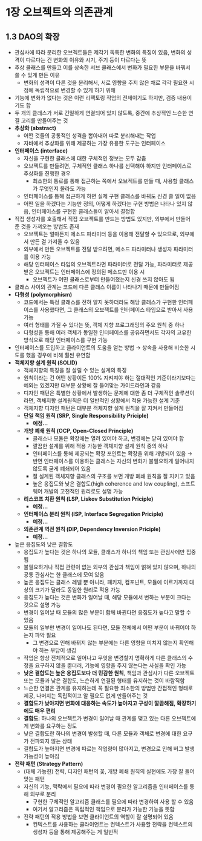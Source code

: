 # 1장 오브젝트와 의존관계

## 1.3 DAO의 확장
- 관심사에 따라 분리한 오브젝트들은 제각기 독특한 변화의 특징이 있음, 변화의 성격이 다르다는 건 변화의 이유와 시기, 주기 등이 다르다는 뜻
- 추상 클래스를 만들고 이를 상속한 서브 클래스에서 변화가 필요한 부분을 바꿔서 쓸 수 있게 만든 이유
    - 변화의 성격이 다른 것을 분리해서, 서로 영향을 주지 않은 채로 각각 필요한 시점에 독립적으로 변경할 수 있게 하기 위해
- 기능에 변화가 없다는 것은 이런 리팩토링 작업의 전제이기도 하지만, 검증 내용이기도 함
- 두 개의 클래스가 서로 긴밀하게 연결되어 있지 않도록, 중간에 추상적인 느슨한 연결 고리를 만들어주는 것
- **추상화 (abstract)**
    - 어떤 것들의 공통적인 성격을 뽑아내어 따로 분리해내는 작업
    - 자바에서 추상화를 위해 제공하는 가장 유용한 도구는 인터페이스
- **인터페이스 (interface)**
    - 자신을 구현한 클래스에 대한 구체적인 정보는 모두 감춤
    - 오브젝트를 만들려면, 구체적인 클래스 하나를 선택해야 하지만 인터페이스로 추상화를 진행한 경우
        - 최소한의 통로를 통해 접근하는 쪽에서 오브젝트를 만들 때, 사용할 클래스가 무엇인지 몰라도 가능
    - 인터페이스를 통해 접근하게 하면 실제 구현 클래스를 바꿔도 신경 쓸 일이 없음
    - 어떤 일을 하겠다는 기능만 정의, 어떻게 하겠다는 구현 방법은 나타나 있지 않음, 인터페이스를 구현한 클래스들이 알아서 결정함
- 직접 생성자를 호출해서 직접 오브젝트를 만드는 방법도 있지만, 외부에서 만들어 준 것을 가져오는 방법도 존재
    - 오브젝트는 얼마든지 메소드 파라미터 등을 이용해 전달할 수 있으므로, 외부에서 만든 걸 가져올 수 있음
    - 외부에서 만든 오브젝트를 전달 받으려면, 메소드 파라미터나 생성자 파라미터를 이용 가능
    - 해당 인터페이스 타입의 오브젝트라면 파라미터로 전달 가능, 파라미터로 제공 받은 오브젝트는 인터페이스에 정의된 메소드만 이용 시
        - 오브젝트가 어떤 클래스로부터 만들어졌는지 신경 쓰지 않아도 됨
- 클래스 사이의 관계는 코드에 다른 클래스 이름이 나타나기 때문에 만들어짐
- **다형성 (polymorphism)**
    - 코드에서는 특정 클래스를 전혀 알지 못하더라도 해당 클래스가 구현한 인터페이스를 사용했다면, 그 클래스의 오브젝트를 인터페이스 타입으로 받아서 사용 가능
    - 여러 형태를 가질 수 있다는 뜻, 객체 지향 프로그래밍의 주요 원칙 중 하나
    - 다형성을 통해 여러 객체가 동일한 인터페이스를 공유하면서도 각자의 고유한 방식으로 해당 인터페이스를 구현 가능
- 인터페이스를 도입하고 클라이언트의 도움을 얻는 방법 → 상속을 사용해 비슷한 시도를 했을 경우에 비해 훨씬 유연함
- **객체지향 설계 원칙 (SOLID)**
    - 객체지향의 특징을 잘 살릴 수 있는 설계의 특징
    - 원칙이라는 건 어떤 상황이든 100% 지켜져야 하는 절대적인 기준이라기보다는 예외는 있겠지만 대부분 상황에 잘 들어맞는 가이드라인과 같음
    - 디자인 패턴은 특별한 상황에서 발생하는 문제에 대한 좀 더 구체적인 솔루션이라면, 객체지향 설계원칙은 더 일반적인 상황에서 적용 가능한 설계 기준
    - 객체지향 디자인 패턴은 대부분 객체지향 설계 원칙을 잘 지켜서 만들어짐
    - **단일 책임 원칙 (SRP, Single Responsibility Priciple)**
        - **예정…**
    - **개방 폐쇄 원칙 (OCP, Open-Closed Principle)**
        - 클래스나 모듈은 확장에는 열려 있어야 하고, 변경에는 닫혀 있어야 함
        - 깔끔한 설계를 위해 적용 가능한 객체지향 설계 원칙 중의 하나
        - 인터페이스를 통해 제공되는 확장 포인트는 확장을 위해 개방되어 있음
            → 반면 인터페이스를 이용하는 클래스는 자신의 변화가 불필요하게 일어나지 않도록 굳게 폐쇄되어 있음
        - 잘 설계된 객체지향 클래스의 구조를 보면 개방 폐쇄 원칙을 잘 지키고 있음
        - 높은 응집도와 낮은 결합도(high coherence and low coupling), 소프트웨어 개발의 고전적인 원리로도 설명 가능
    - **리스코프 치환 원칙 (LSP, Liskov Substitution Priciple)**
        - **예정…**
    - **인터페이스 분리 원칙 (ISP, Interface Segregation Priciple)**
        - **예정…**
    - **의존관계 역전 원칙 (DIP, Dependency Inversion Priciple)**
        - **예정…**
- 높은 응집도와 낮은 결합도
    - 응집도가 높다는 것은 하나의 모듈, 클래스가 하나의 책임 또는 관심사에만 집중됨
    - 불필요하거나 직접 관련이 없는 외부의 관심과 책임이 얽혀 있지 않으며, 하나의 공통 관심사는 한 클래스에 모여 있음
    - 높은 응집도는 클래스 레벨 뿐 아니라, 패키지, 컴포넌트, 모듈에 이르기까지 대상의 크기가 달라도 동일한 원리로 적용 가능
    - 응집도가 높다는 것은 변화가 일어날 때, 해당 모듈에서 변하는 부분이 크다는 것으로 설명 가능
    - 변경이 일어날 때 모듈의 많은 부분이 함께 바뀐다면 응집도가 높다고 말할 수 있음
    - 모듈의 일부만 변경이 일어나도 된다면, 모듈 전체에서 어떤 부분이 바뀌어야 하는지 파악 필요
        - 그 변경으로 인해 바뀌지 않는 부분에는 다른 영향을 미치지 않는지 확인해야 하는 부담이 생김
    - 작업은 항상 전체적으로 일어나고 무엇을 변경할지 명확하게 다른 클래스의 수정을 요구하지 않을 뿐더러, 기능에 영향을 주지 않는다는 사실을 확인 가능
    - **낮은 결합도는 높은 응집도보다 더 민감한 원칙**, 책임과 관심사가 다른 오브젝트 또는 모듈과 낮은 결합도, 느슨하게 연결된 형태를 유지하는 것이 바람직함
    - 느슨한 연결은 관계를 유지하는데 꼭 필요한 최소한의 방법만 간접적인 형태로 제공, 나머지는 독립적이고 알 필요도 없게 만들어주는 것
    - **결합도가 낮아지면 변화에 대응하는 속도가 높아지고 구성이 깔끔해짐, 확장하기에도 매우 편리**
    - **결합도**: 하나의 오브젝트가 변경이 일어날 때 관계를 맺고 있는 다른 오브젝트에게 변화를 요구하는 정도
    - 낮은 결합도란 하나의 변경이 발생할 때, 다른 모듈과 객체로 변경에 대한 요구가 전파되지 않는 상태
    - 결합도가 높아지면 변경에 따르는 작업량이 많아지고, 변경으로 인해 버그 발생 가능성이 높아짐
- **전략 패턴 (Strategy Pattern)**
    - (대체 가능한) 전략, 디자인 패턴의 꽃, 개방 폐쇄 원칙의 실현에도 가장 잘 들어 맞는 패턴
    - 자신의 기능, 맥락에서 필요에 따라 변경이 필요한 알고리즘을 인터페이스를 통해 외부로 분리
        - 구현한 구체적인 알고리즘 클래스를 필요에 따라 변경하여 사용 할 수 있음
        - 여기서 알고리즘은 독립적인 책임으로 분리가 가능한 기능을 뜻함
    - 전략 패턴의 적용 방법을 보면 클라이언트의 역할이 잘 설명되어 있음
        - 컨텍스트를 사용하는 클라이언트는 컨텍스트가 사용할 전략을 컨텍스트의 생성자 등을 통해 제공해주는 게 일반적